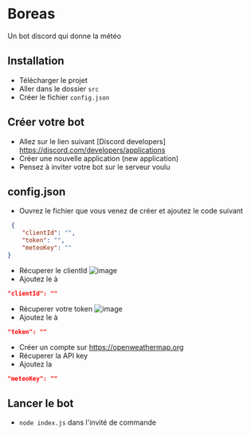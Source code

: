 # Boreas
 Un bot discord qui donne la météo
 
 ## Installation 
 - Télécharger le projet 
 - Aller dans le dossier ```src```
 - Créer le fichier ```config.json```

## Créer votre bot 

- Allez sur le lien suivant [Discord developers] https://discord.com/developers/applications
- Créer une nouvelle application (new application) 
- Pensez à inviter votre bot sur le serveur voulu

## config.json


- Ouvrez le fichier que vous venez de créer et ajoutez le code suivant
```json
 {
    "clientId": "",
    "token": "",
    "meteoKey": ""
}
```
- Récuperer le clientId 
![image](https://user-images.githubusercontent.com/83158666/194072353-ba2595eb-c23a-482a-b7ca-eb89b428a9e9.png)
- Ajoutez le à 
```json
"clientId": ""
```
- Récuperer votre token 
![image](https://user-images.githubusercontent.com/83158666/194072826-2ae0b310-9af9-438b-bc7e-f99f0730f79a.png)
- Ajoutez le à 
```json
"token": ""
```
- Créer un compte sur https://openweathermap.org
- Récuperer la API key
- Ajoutez la 
```json
"meteoKey": ""
```

## Lancer le bot

- ```node index.js``` dans l'invité de commande
